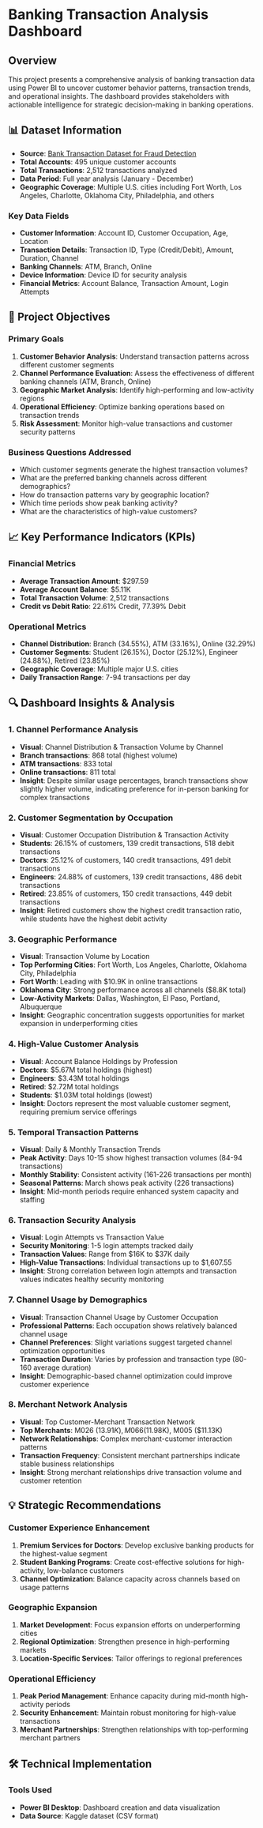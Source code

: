 # Banking Transaction Analysis Dashboard

## Overview
This project presents a comprehensive analysis of banking transaction data using Power BI to uncover customer behavior patterns, transaction trends, and operational insights. The dashboard provides stakeholders with actionable intelligence for strategic decision-making in banking operations.

## 📊 Dataset Information
- **Source**: [Bank Transaction Dataset for Fraud Detection](https://www.kaggle.com/datasets/valakhorasani/bank-transaction-dataset-for-fraud-detection)
- **Total Accounts**: 495 unique customer accounts
- **Total Transactions**: 2,512 transactions analyzed
- **Data Period**: Full year analysis (January - December)
- **Geographic Coverage**: Multiple U.S. cities including Fort Worth, Los Angeles, Charlotte, Oklahoma City, Philadelphia, and others

### Key Data Fields
- **Customer Information**: Account ID, Customer Occupation, Age, Location
- **Transaction Details**: Transaction ID, Type (Credit/Debit), Amount, Duration, Channel
- **Banking Channels**: ATM, Branch, Online
- **Device Information**: Device ID for security analysis
- **Financial Metrics**: Account Balance, Transaction Amount, Login Attempts

## 🎯 Project Objectives

### Primary Goals
1. **Customer Behavior Analysis**: Understand transaction patterns across different customer segments
2. **Channel Performance Evaluation**: Assess the effectiveness of different banking channels (ATM, Branch, Online)
3. **Geographic Market Analysis**: Identify high-performing and low-activity regions
4. **Operational Efficiency**: Optimize banking operations based on transaction trends
5. **Risk Assessment**: Monitor high-value transactions and customer security patterns

### Business Questions Addressed
- Which customer segments generate the highest transaction volumes?
- What are the preferred banking channels across different demographics?
- How do transaction patterns vary by geographic location?
- Which time periods show peak banking activity?
- What are the characteristics of high-value customers?

## 📈 Key Performance Indicators (KPIs)

### Financial Metrics
- **Average Transaction Amount**: $297.59
- **Average Account Balance**: $5.11K
- **Total Transaction Volume**: 2,512 transactions
- **Credit vs Debit Ratio**: 22.61% Credit, 77.39% Debit

### Operational Metrics
- **Channel Distribution**: Branch (34.55%), ATM (33.16%), Online (32.29%)
- **Customer Segments**: Student (26.15%), Doctor (25.12%), Engineer (24.88%), Retired (23.85%)
- **Geographic Coverage**: Multiple major U.S. cities
- **Daily Transaction Range**: 7-94 transactions per day

## 🔍 Dashboard Insights & Analysis

### 1. Channel Performance Analysis
- **Visual**: Channel Distribution & Transaction Volume by Channel
- **Branch transactions**: 868 total (highest volume)
- **ATM transactions**: 833 total
- **Online transactions**: 811 total
- **Insight**: Despite similar usage percentages, branch transactions show slightly higher volume, indicating preference for in-person banking for complex transactions

### 2. Customer Segmentation by Occupation
- **Visual**: Customer Occupation Distribution & Transaction Activity
- **Students**: 26.15% of customers, 139 credit transactions, 518 debit transactions
- **Doctors**: 25.12% of customers, 140 credit transactions, 491 debit transactions
- **Engineers**: 24.88% of customers, 139 credit transactions, 486 debit transactions
- **Retired**: 23.85% of customers, 150 credit transactions, 449 debit transactions
- **Insight**: Retired customers show the highest credit transaction ratio, while students have the highest debit activity

### 3. Geographic Performance
- **Visual**: Transaction Volume by Location
- **Top Performing Cities**: Fort Worth, Los Angeles, Charlotte, Oklahoma City, Philadelphia
- **Fort Worth**: Leading with $10.9K in online transactions
- **Oklahoma City**: Strong performance across all channels ($8.8K total)
- **Low-Activity Markets**: Dallas, Washington, El Paso, Portland, Albuquerque
- **Insight**: Geographic concentration suggests opportunities for market expansion in underperforming cities

### 4. High-Value Customer Analysis
- **Visual**: Account Balance Holdings by Profession
- **Doctors**: $5.67M total holdings (highest)
- **Engineers**: $3.43M total holdings
- **Retired**: $2.72M total holdings
- **Students**: $1.03M total holdings (lowest)
- **Insight**: Doctors represent the most valuable customer segment, requiring premium service offerings

### 5. Temporal Transaction Patterns
- **Visual**: Daily & Monthly Transaction Trends
- **Peak Activity**: Days 10-15 show highest transaction volumes (84-94 transactions)
- **Monthly Stability**: Consistent activity (161-226 transactions per month)
- **Seasonal Patterns**: March shows peak activity (226 transactions)
- **Insight**: Mid-month periods require enhanced system capacity and staffing

### 6. Transaction Security Analysis
- **Visual**: Login Attempts vs Transaction Value
- **Security Monitoring**: 1-5 login attempts tracked daily
- **Transaction Values**: Range from $16K to $37K daily
- **High-Value Transactions**: Individual transactions up to $1,607.55
- **Insight**: Strong correlation between login attempts and transaction values indicates healthy security monitoring

### 7. Channel Usage by Demographics
- **Visual**: Transaction Channel Usage by Customer Occupation
- **Professional Patterns**: Each occupation shows relatively balanced channel usage
- **Channel Preferences**: Slight variations suggest targeted channel optimization opportunities
- **Transaction Duration**: Varies by profession and transaction type (80-160 average duration)
- **Insight**: Demographic-based channel optimization could improve customer experience

### 8. Merchant Network Analysis
- **Visual**: Top Customer-Merchant Transaction Network
- **Top Merchants**: M026 ($13.91K), M066 ($11.98K), M005 ($11.13K)
- **Network Relationships**: Complex merchant-customer interaction patterns
- **Transaction Frequency**: Consistent merchant partnerships indicate stable business relationships
- **Insight**: Strong merchant relationships drive transaction volume and customer retention

## 💡 Strategic Recommendations

### Customer Experience Enhancement
1. **Premium Services for Doctors**: Develop exclusive banking products for the highest-value segment
2. **Student Banking Programs**: Create cost-effective solutions for high-activity, low-balance customers
3. **Channel Optimization**: Balance capacity across channels based on usage patterns

### Geographic Expansion
1. **Market Development**: Focus expansion efforts on underperforming cities
2. **Regional Optimization**: Strengthen presence in high-performing markets
3. **Location-Specific Services**: Tailor offerings to regional preferences

### Operational Efficiency
1. **Peak Period Management**: Enhance capacity during mid-month high-activity periods
2. **Security Enhancement**: Maintain robust monitoring for high-value transactions
3. **Merchant Partnerships**: Strengthen relationships with top-performing merchant partners

## 🛠 Technical Implementation

### Tools Used
- **Power BI Desktop**: Dashboard creation and data visualization
- **Data Source**: Kaggle dataset (CSV format)

